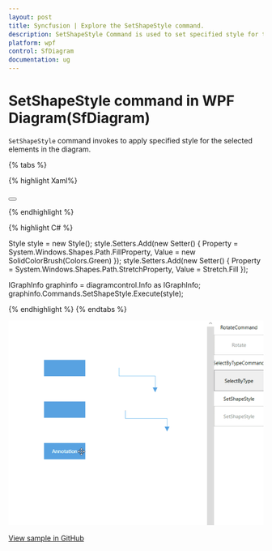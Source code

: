 ```yaml
---
layout: post
title: Syncfusion | Explore the SetShapeStyle command.
description: SetShapeStyle Command is used to set specified style for the selected element in diagram.
platform: wpf
control: SfDiagram
documentation: ug
---
```


# SetShapeStyle command in WPF Diagram(SfDiagram)

`SetShapeStyle` command invokes to apply specified style for the selected elements in the diagram.

{% tabs %}

{% highlight Xaml%}

<Style TargetType="Path" x:Key="SetShapeStyleParameter">
  <Setter Property="Stretch" Value="Fill"></Setter>
  <Setter Property="Fill" Value="Green"></Setter>
</Style>

<Button Height="50" Content="SetShapeStyle" Name="SetShapeStyle" Command="Syncfusion:DiagramCommands.SetShapeStyle" CommandParameter="{StaticResource SetShapeStyleParameter}"></Button>

{% endhighlight %}

{% highlight C# %}

Style style = new Style();
style.Setters.Add(new Setter() { Property = System.Windows.Shapes.Path.FillProperty, Value = new SolidColorBrush(Colors.Green) });
style.Setters.Add(new Setter() { Property = System.Windows.Shapes.Path.StretchProperty, Value = Stretch.Fill });

IGraphInfo graphinfo = diagramcontrol.Info as IGraphInfo;
graphinfo.Commands.SetShapeStyle.Execute(style);

{% endhighlight %}
{% endtabs %}

![Gif for SelectByType command](Commands_Images/Commands_SetShapeStyle.gif)


[View sample in GitHub](https://github.com/SyncfusionExamples/WPF-Diagram-Examples/tree/master/Samples/Commands/Rotate%20Command)